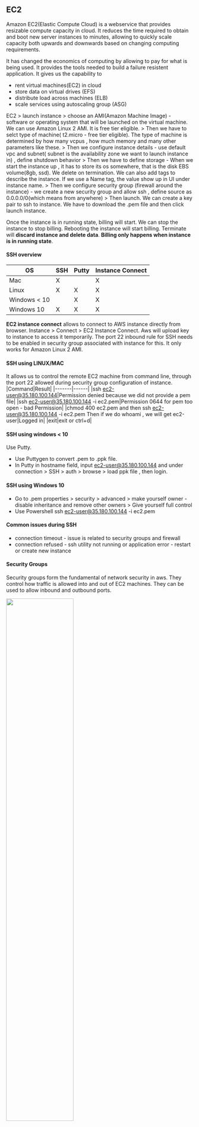 ## EC2
Amazon EC2(Elastic Compute Cloud) is a webservice that provides resizable compute capacity in cloud. It reduces the time required to obtain and boot new server instances to minutes, allowing to quickly scale capacity both upwards and downwards based on changing computing requirements.

It has changed the economics of computing by allowing to pay for what is being used. It provides the tools needed to build a failure resistent application.
It gives us the capability to 
+ rent virtual machines(EC2) in cloud
+ store data on virtual drives (EFS)
+ distribute load across machines (ELB)
+ scale services using autoscaling group (ASG)

EC2 > launch instance > choose an AMI(Amazon Machine Image) - software or operating system that will be launched on the virtual machine. We can use Amazon Linux 2 AMI. It is free tier eligible. > Then we have to selct type of machine( t2.micro - free tier eligible). The type of machine is determined by how many vcpus , how much memory and many other parameters like these. > Then we configure instance details - use default vpc and subnet( subnet is the availability zone we want to launch instance in) , define shutdown behavior > Then we have to define storage - When we start the instance up , it has to store its os somewhere, that is the disk EBS volume(8gb, ssd). We delete on termination. We can also add tags to describe the instance. If we use a Name tag, the value show up in UI under instance name. > Then we configure security group (firewall around the instance) - we create a new security group and allow ssh , define source as 0.0.0.0/0(which means from anywhere) > Then launch. We can create a key pair to ssh to instance. We have to download the .pem file and then click launch instance.

Once the instance is in running state, billing will start. We can stop the instance to stop billing. Rebooting the instance will start billing. Terminate will **discard instance and delete data**. **Billing only happens when instance is in running state**.

#### SSH overview 

|OS|SSH|Putty|Instance Connect|
|--|---|-----|----------------|
|Mac|X||X|
|Linux|X|X|X|
|Windows < 10||X|X|
|Windows 10|X|X|X|

**EC2 instance connect** allows to connect to AWS instance directly from browser. Instance > Connect > EC2 Instance Connect. Aws will upload key to instance to access it temporarily. The port 22 inbound rule for SSH needs to be enabled in security group associated with instance for this. It only works for Amazon Linux 2 AMI.

#### SSH using LINUX/MAC
It allows us to control the remote EC2 machine from command line, through the port 22 allowed during security group configuration of instance.
|Command|Result|
|-------|------|
|ssh ec2-user@35.180.100.144|Permission denied because we did not provide a pem file|
|ssh ec2-user@35.180.100.144 -i ec2.pem|Permission 0644 for pem too open - bad Permission|
|chmod 400 ec2.pem and then ssh ec2-user@35.180.100.144 -i ec2.pem Then if we do whoami , we will get ec2-user|Logged in|
|exit|exit or ctrl+d|

#### SSH using windows < 10

Use Putty.
+ Use Puttygen to convert .pem to .ppk file.
+ In Putty in hostname field, input ec2-user@35.180.100.144 and under connection > SSH > auth > browse > load ppk file , then login.

#### SSH using Windows 10

+ Go to .pem properties > security > advanced > make yourself owner - disable inheritance and remove other owners > Give yourself full control
+ Use Powershell ssh ec2-user@35.180.100.144 -i ec2.pem

#### Common issues during SSH

+ connection timeout - issue is related to security groups and firewall
+ connection refused - ssh utility not running or application error - restart or create new instance

#### Security Groups

Security groups form the fundamental of network security in aws. They control how traffic is allowed into and out of EC2 machines. They can be used to allow inbound and outbound ports.

<img src="https://raw.githubusercontent.com/dhrub123/AWS/master/EC2/SG_1.PNG" width="60%" height="60%"/>

Network Security > Security Groups : 

They have inbound and outbound tabs. In inbound, by default there is no rule, nothing is allowed. We have to add a rule. If no rule is added, timeout will happen if we try to ssh into instance. In outbound tab, all traffic out of the instance is enabled by default. Each rule has 5 things :
+ Type - SSH/HTTP
+ Protocol - TCP
+ Port Range - 22
+ Source - Custom 0.0.0.0/0
+ Description

The security groups act as a firewall and regulate
+ access to ports
+ authorised ip ranges
+ control of inbound network ( from other to instance) 
+ control of outbound network ( from instance to other)
+ **security groups can be attached to multiple instances and one instance can have multiple security groups**
+ security groups are locked down to vpc/region combination - They have to be created in a different region or a different vpc.
+ They live outside EC2. When they block traffic, EC2 is not even aware of the blocked traffic.
+ It is recommended to maintain a separate security group for SSH access.
+ **By default all inbound traffic is blocked and all outbound traffic is allowed**

<img src="https://raw.githubusercontent.com/dhrub123/AWS/master/EC2/SG_2.PNG" width="80%" height="80%"/>

#### Referencing other security groups:
Security groups can refer other security groups, ip adresses, cidr blocks but **not DNS names**.
If we have a security group 1 which authorizes inbound traffic from security group 1 and security group 2, then that helps us in the following way. Suppose there are 4 instances. I1 has SG1 attached. I2 has SG2 attached. I3 has SG3 attached. I4 has SG1 attached. So inbound traffic is allowed to I4 from I1 and I2.
Inbound traffic is allowed to I1 from I4 and I2. 

<img src="https://raw.githubusercontent.com/dhrub123/AWS/master/EC2/SG_REFERENCED.PNG" width="80%" height="80%"/>

#### Public vs Private vs Elastic IP

Networking is of 2 sorts - IPv4 and IPv6. Both are supported by AWS.
+ IPV4 - 1.160.10.240. It is most common.It allows for 3.7 adresses in public space. The format is [0-255]:[0-255]:[0-255]:[0-255]
+ IPV6 - 3ffe:1900:4545:3:200:f8ff:fe21:67cf. It is mainly used for IOT.

+ The **Public IPs** can talk to one another over internet. Machine with public ip can be identified on the internet. It is unique, no two machines can have same public ip. They can be geolocated easily.
+ **Private IPs:** When a company has a private network, it has a private ip range. All computers in that private network can talk to each other using their private ip. But to talk to outside public ip, they will need a internet gateway which has a public ip. This is a common AWS pattern. Machines with private ip can be identified in private network only. They are only unique across private network. 2 different private networks can have same private ip. Machines with private ip connect to wwww using NAT + internet gateway(proxy). Only specified range of ips can be used as private ips.
+ **So public ips are accessible all over the internet and private ips are only accessible in private network.**
+ **Elastic IPs:** When we start and stop an EC2 instance, its public ip changes. If a fixed public ip is needed for our instance, we will need an elastic ip. It is a public ipv4 which we own as long as we do not delete it. We can atatch this elastic ip to one instance at a time. With an elastic ip, one can mask failures by quickly remapping it to another instance in their account. We can have **5 elastic ips in our account but this can be increased by asking AWS.**
+ It is recommended to avoid elastic ips. Instead 1) we can us a public ip and register dns name to it or 2) use a load balancer instead of a public ip.
+ By default, our EC2 instance comes with a private ip for internal AWS network and a public ip for www. SSH with public ip, not private ip. If instance is stopped and started, **public ip changes.**
+ If we ssh into instance using public ip , we will see a prompt ec2-user@<private-ip> which means that the ec2 machine is identified by the private ip in aws network. If we do ifconfig -a, eth0 or the virtual ethernet interface will also give us the private ip as inet.
+ Now, if we stop the instance, the public ip will disappear and if we start again ,the public ip will be different. But the **private ip is still the same**.
+ If we want to persist ips between restarts, go to network and security > Elastic ip > Allocate elastic ip from Amazon's pool of IPV4 adresses or bring in your own pool. > Allocate
+ Then associate elastic ip to ec2 instance. Now if we start and stop, public ip is retained as it is an elastic ip. **Elastic IPs get charged for when not associated with an EC2 instance**
  
<img src="https://raw.githubusercontent.com/dhrub123/AWS/master/EC2/PUBLIC_VS_PRIVATE_IP.PNG" width="60%" height="60%"/>

#### Install apache on EC2.
```
# 1) ssh to instance
ssh ec2-user@35.180.100.144 -i ec2.pem
# 2) Elevate to super user
sudo su
# 3) Update without prompting
yum update -y
# 4) Install apache
yum install -y httpd.x86_64
# 5) Start apache service
systemctl start httpd.service
# 6) enable across reboots
systemctl enable httpd.service
# 8) curl -> we should see page content
curl localhost:80
# 9) create index.html. If we do a http://<public_ip>:80 , we will see a page displaying hello world. Please note that we need to add HTTP inbound port 80 rule in # sg for instance.
echo "Hello World" > /var/www/html/index.html
# 10) create index.html. If we do a http://<public_ip>:80 , we will see a page displaying hello world from <private ip>
echo "Hello World from $(hostname -f)" > /var/www/html/index.html
```

#### EC2 User Data :
+ This is used to boot strap instance with user data script. Bootstrapping means launching commands when instance starts.
+ The script is run only once at the first start of instance.
+ It is mainly used to automate boot tasks like installing updates, software, downloading files etc. 
+ The larger the user data script, the more it does, the larger the bootup time. It is run with root user sudo rights.
+ Configure Instance Details > Advanced Details > User Data - The script gets encoded to base 64.

```
#!/bin/bash
sudo su #admin privileges
#install httpd(Linux 2 version)
yum update -y
yum install -y httpd.x86_64
systemctl start httpd.service
systemctl enable httpd.service
echo "Hello World from $(hostname -f)" > /var/www/html/index.html
```

#### Types of Instances based on Pricing
+ On Demand - allows to pay by the hour or second(Linux is by second and Windows is by hour) - For short workload, predictable pricing
+ Reserved - Reservation for 1 or 3 years, certain or entire amount upfront, but large discount compared to on demand price. These are ideal when the amount of time is known beforehand. for example say 1 year for a database. They are for long workloads.
  + Convertible Reserved Instances : long worload with flexible instance types. m4xlarge today, c5xlarge tomorrow.
  + Scheduled Reserved Instances : say every thursday between 3 am and 5 am (run a job for a year at a certain time).
+ Spot - enables to bid a price for instance capacity, if application has flexible timings, this can lead to significant savings. They are less reliable because we can lose these instances. These are very cheap and are for short workloads.
+ Dedicated host - These are physical ec2 server dedicated for use. They allow to bring exisitng server-bound software licenses over to aws and thus save costs. They allow us to control instance placement.
+ Dedicated instance - No other customer will share hardware on AWS.

##### On Demand Instances
+ Billing per second after the first minute
+ Pay for what we use
+ highest cost but no long term commitment
+ Perfect for users who want low cost and flexibility of AWS EC2 without any long term commitment or contract
+ Applications with unpredictable and short workloads (elastic workloads) that cannot be interrupted
+ Development and testing

##### Reserved Instances
+ Traditional IT
+ Upro 75% discount compared to on demand
+ upfront payment with long term commitment
+ Reserved for 1 or 3 years
+ We can reserve a specific instance type
+ Recommended for applications with steady state or predictable usage that require reserved capacity
+ Users willing to make upfront payment to reduce computing cost even further
  + Standard RIs(upto 75% off on demand) - if entire payment is made upfront and contract is for 3 years
  + Convertible RIs(upto 54% off on demand) - capability to change attribute of instance from say compute to memory intensive provided the exchange is of equal or greater value , expensive but flexible
  + Scheduled RIs - available to launch within a scheduled time window. It allows to obtain compute capacity within a certain recurring schedule. For example if a company has large sales during fridays, then it will go for RIs scheduled on every friday. Not available in all regions.

##### EC2 Spot Instances

+ We define a max spot price which we are willing to pay and we get instance while **current spot price < max spot price**. The hourly spot price varies based on offer and capacity.It will go up and down. 
  + Strategy 1 : If current spot price > max spot price, we can choose to stop or terminate within a 2 hour grace period. If we stop, we can continue when current spot price < max spot price again. 
  + Strategy 2 : Spot block - block spot instance during a specified time (1 - 6 hours) without interruption. In rare situations , they are reclaimed by AWS.

+ 90% discount compared to on demand. But we can lose them at any point of time if current spot price goes over the max spot price
+ Applications with flexible start and end times which are feasible only at a very low cost. e.g. : Genomics and Pharma companies use this to perform research by running resource intensive apps on say a sunday at 4 am when price is very low.
+ They are very cost efficient for workloads which has resiliency to any kind of failure , for example, batch jobs ,image processing, data analysis and any jobs which can be retrieved.
+ They are not recommended for critical apps like databases.
+ Users who suddenly need additional compute capacity
+ Spot instances are terminated by AWS if spot price for that capacity increases. However Amazon does not charge for partial usage of hour in that case. However, if instance is terminated by customer, then whole hour is charged for.
+ The spot price can fluctuate but it still provides large savings over on demand.
+ We can also get pricing history of spot instances and use it to set our max spot price.
<img src="https://raw.githubusercontent.com/dhrub123/AWS/master/EC2/SPOT_INSTANCE_PRICE_GRAPH.PNG"/>

##### How to terminate spot instances
Spot requests have certain attributes - max price, desired number of instances, launch spec, valid from, valid until, request type - one time or persistent.
+ One time requests will spawn instances and if those instances are killed, nothing will happen.
+ Persistent requests - If instances are stopped due to spot price going up, it will come back to spot request and is smart enough to restart those instances once spot price < max price.
We can only cancel spot instance requests that are open, active or disabled.
+ Cancelling a spot request will not terminate instances it created, we have to kill them manually.
+ We have to first cancel the spot request and then terminate the instances else they will be created again.

<img src="https://raw.githubusercontent.com/dhrub123/AWS/master/EC2/TERMINATE_SPOT_INSTANCES.PNG"/>

##### SPOT Fleets

It is a set of spot instances + (optional) on demand instances. The spot fleet tries it best to meet the target capacity with the price constraints defined.
It will launch from possible launch pools. The launch pools have different instance type , different OS and different availability zones. We will define multiple launch pools and the spot fleet will chose the most appropriate or best launch pool. When it reaches budget or capacity, it will stop launching instances.

##### Strategies to allocate Spot instances
+ lowest price - short workload, cost optimization
+ diversified - distributed across all pools - great for availability, long workloads, because if 1 pool goes away, other is still available.
+ capacity optimized - pool with optimal capacity for number of instances

**SPOT FLEET ALLOWS US TO AUTOMATICALLY REQUEST SPOT INSTANCES WITH LOWEST PRICE**.

+ While creating SPOT instances, we are select different types of workloads.
  + Load balancing workloads - webservices
  + Flexible workloads - batch job
  + Big data workloads
  + Defined duration workloads(spot blocks)
+ We also have to mention target capacity to maintain
+ To create a single spot instance, we go to Configure Instance Details > Check request spot instance > Mention maximum spot price > persistent or not


##### Dedicated host
+ We get physically dedicated EC2 server for use which gives full control over instance placement.
+ It gives visibility to physical cores/ sockets of hardware and is great for licensing purposes - BYOL(Bring your own license).
+ Used for regulatory requirement or to save licensing costs which do not allow multi tenant virtualization
+ Can be purchased on demand
+ Can be purchased as a reservation of 3 years which saves about 70% compared to on demand
+ Configured under Configure Instance Details > Tenancy

##### Dedicated Instances
+ Instances running on dedicated hardware or shared with instances in my account.
+ No control over instance placement. Can move hardware after stop / start.

<img src="https://raw.githubusercontent.com/dhrub123/AWS/master/EC2/DEDICATED_HOST_VS_INSTANCE.PNG" width="40%" height="40%"/>

**A great combo is reserved instances for baseline capacity(webapps) , on demand for unpredictable work and spots for peaks.** This results in more agility and cost savings.  

<img src="https://raw.githubusercontent.com/dhrub123/AWS/master/EC2/INSTANCE_PRICE_COMPARISON.PNG" width="80%" height="80%"/>

|Which host | When |
|-----------|------|
|On Demand|Pay Full Price|
|Reserved|Plan Ahead, use for a long time ,good discount|
|Spot|Bid for unused instances on spot. Highest bidder keeps instances. Can lose any time|
|Dedicated Host|Entire server|

#### Types of instances based on hardware

|Family|Speciality|Usecase|
|------|----------|-------|
|R - RAM|lot of memory|In memory cache|
|C - CPU|high CPU|compute or databases|
|M - in the middle|Balanced Apps|General Webapps|
|I - Good IO|Apps that need good local IO(Instance storage)|Databases|
|G - GPU|Apps needing high GPU|Video Rendering/Machine Learning|
|T2/T3 - Burstable|Burstable up to a capacity|Burst for a short while|
|T2/T3 - Unlimited|Unlimited Burst||

**https://www.ec2instances.info**

**Burstable Instances(T2/T3)** - Overall these instances have ok cpu performance. But when there is an unexpected spike in load, CPU can burst.
If the instance bursts, it utilizes "burst credits". If credit is exhausted, cpu cannot burst any more. If the instance stops bursting, then burst credits are accumulated again. If the instance is always running low on burst credits, then we may need to move to a non burstable instance.
We can see credit usage(goes up during a spike) and credit balance(goes down during a spike) in cloud watch. The larger the instance, the faster credits are earned.

<img src="https://raw.githubusercontent.com/dhrub123/AWS/master/EC2/CPU_CREDIT_T2T3.PNG" width="60%" height="60%"/>

**Unlimited T2/T3 :** They have unlimited burst credit balance, but we pay extra money for burst credits over standard burst credit balance. But there is no loss in performance.

#### AMIS

AWS comes with a lot of base images like Ubuntu, Fedora, Redhat, Windows and even Amazon Linux Image. They can be customized at runtime using EC2 user data or we can ssh into the instance and do whatever we want. But we can also create our own image which we can use to launch instances. They can be created for windows or linux instances.

Custom AMIs have a lot of advantages:
+ Preinstalled packages
+ Faster boot time( no need for EC2 user data)
+ Can be configured with Enterprise and Monitoring software
+ Security concerns - may need more control over instances in network
+ Control of Maintenance and updates
+ Active directory integration out of the box
+ Install app ahead of time for faster deployment during autoscaling
+ Using some one else's ami optimized for running specific apps , db etc. 
+ **AMIs are specific to AWS region. They are not global.**
+ We can use public AMI from other people.
+ We can rent AMI by the hour at Amazon Marketplace.
+ Do not use untrusted AMIs because they may have malware and are not secure for enterprises.

**AMI Storage :** 
+ AMIs live in Amazon S3 which is a cheap, durable and resilient storage where most of our backups will stay. 
+ But we will not see them in S3 console. 
+ AMIs are private and locked to AWS region/account by default.
+ We can make AMIs public and share them with other people or sell them in AMI marketplace. 
+ **AMI Pricing:** They live in Amazon S3, so we are charged for the space they take in amazon S3 which is quite inexpensive.
  + It is encouraged to store private AMIs and remove old ones which are not used.

##### Copying AMIS:
We start an instance from an Amazon Linux AMI and install Apache. Right click on instance > Image > Create Image  > Give name and description > **We have to take the root volume of instance and create a backup because this is where we have installed apache.** We can now copy the image to other regions or modify its permissions to allow other people to see it. 
+ We can launch an instance out of the AMI. The root volume is coming from the snapshot.
+ We can deregister the AMi if we want to delete it.
+ **AMIs are region locked, if copied to another region, they cannot have same id.**
+ https://docs.aws.amazon.com/AWSEC2/latest/UserGuide/CopyingAMIs.html

##### Cross Account AMI copy:
We can share an AMi with another account but that does not affect the ownership of the AMI. If we copy an AMI which has been shared with our account, we become the owner of the copied target AMI. So it does not prevent copying.
+ To copy an AMI that has been shared with us from another account, the owner of the source AMI must grant us read permissions for the storage that backs the AMI.
  + It can be an EBS snapshot for an EBS backed AMI.
  + it can be a S3 bucket for an instance store backed AMI.
We can circumvent this by launching an instance from the AMI and then creating an AMi out of that instance.

+ **Limits in AMI copying:**
  + We cannot copy an encrypted AMI that is shared with us unless the underlying snapshot and encryption key is shared with us. If they are shared, we can copy the snapshot and reencrypt it with a key of our own. We own the copied snapshot and can register it as an AMI.
  + We cannot copy an AMI with an associated billing product code that was shared with us from another account. This includes windows AMIs and AMIs from Amazon marketplace. To copy a shared AMI with an associated product billing code, we have to launch an instance from that AMI and then create an AMI from that instance.
+ **Sharing an AMI**
  + Modify image permissions - 1) public or 2) private ( In this case we have to provide AWS account numbers, we have to share AMI with)
  + Check the checkbox which says Add create volume permissions. This allows to copy AMIs.
  

#### EC2 Placement Groups:

We use placement groups when we want to control how EC2 instances are placed in AWS infrastructure. That strategy can be defined using placement groups. We cannot directly interact with hardware in AWS but we can let AWS know how we would like to place the instances relative to one another. When we create a placement group, we can have 3 strategies. 
  + Cluster(High performance, high risk) - cluster instances are placed in a low latency group in a single availability zone.
  + Spread - instances spread across different hardware ( restrictions : **max 7 instances per group per AZ** ). They are used for critical applications.
  + Patition - similar to spread in the sense that instances are spread across partitions(different racks of hardware within an availability zone). It scales to hundreds of instances per group. They are used for Hadoop, Cassandra and Kafka. They are not isolated from failure totally but are isolated from partition failure.
  
##### Cluster placement group:
All EC2 instances are on same rack(same hardware) in same availability zone.
+ PROS - low latency and great networking(10 GBps bandwidth between instances).
+ CONS - If the rack fails, all EC2 instances fail at the same time, so we have increased risk of failure across stack. 
+ This is typically used for Big data jobs and low latency high throughput applications.
<img src="https://raw.githubusercontent.com/dhrub123/AWS/master/EC2/PG_CLUSTER.png" width="80%" height="80%"/>

##### Spread placement group:
<img src="https://raw.githubusercontent.com/dhrub123/AWS/master/EC2/PG_SPREAD.png" width="80%" height="80%"/>
Spread is the opposite of cluster. Here risk is minimized. All EC2 instances are located in different hardware in different availability zones. So if one AZ fails, others will still be up and running. But we are limited to 7 instances per AZ per placement group. This cannot be used for very big applications. It is used for applications that need to maximize high availability - critical applications.

##### Partition placement group:
<img src="https://raw.githubusercontent.com/dhrub123/AWS/master/EC2/PG_PARTITION.png" width="80%" height="80%"/>
Within an availability zone, we have different partitions(set of racks). We can create upto 7 patitions in a partition placement group. Each partition can have multiple EC2 instances. So even if one rack fails, other partitions will be up.

Network And Security > Placement Group > Name and Strategy(cluster, spread or partition). Then launch an instance > Configure Instance Details > Add instance to placement group > If placement strategy is partition, we can select partition value or auto distribution( AWS will  equalize instances). The clsuter strategy is not available for T2, it is only available for high performance instances.

#### ENI 
These are logical components in VPC representing a virtual network card. They give EC2 instances access to network. They are used outside EC2 instances as well.
Each ENI can have the following attributes.
+ primary private IPV4
+ one or more secondary IPV4
+ one elastic IP per private IPV4
+ one public IPV4.
+ one or more security groups attached to ENI
+ An attached MAC adress
+ **We can create ENI independently and attach them on the fly(move them) on EC2 instances for failover**.
+ Bound to specific availability zone.
+ https://aws.amazon.com/blogs/aws/new-elastic-network-interfaces-in-the-virtual-private-cloud/

Network And Security > Network Interfaces - We can create our own ENI > Here we can autoassign IPV4 private ip or add custom  > Attach security groups and create.
We can attach this ENI to an instance. We can also detach the ENI and attach it to another instance. **So one EC2 can have multiple ENIs**. but only 1 ENI can be used with 1 EC2instance. Also even if an EC2 instance has 2 ENIs attached, **it can have only 1 public ip** and **the ENI and EC2 instance must be in same subnet(availability zone)**.
<img src="https://raw.githubusercontent.com/dhrub123/AWS/master/EC2/MULTIPLE_ENI.png" width="50%" height="50%"/>

#### EC2 Hibernate

We can stop or restart EC2 instances. STOP - data on disk(EBS volume) kept intact for next start. RESTART - any data on EBS volume lost. 
On START: OS boots and EC2 user data script is run. On REBOOT: OS boots, application starts, cache warmed up . All of this takes time. Hence EC2 hibernate has been introduced where in memory RAM state is preserved. So on RESTART, instance boot is much faster since OS in not stopped. Under the Hood, RAM state is written to a file in root EBS volume and the root EBS volume must be encrypted. Use cases: Long running processing, save ram state, services with large initialization time. More at https://docs.aws.amazon.com/AWSEC2/latest/UserGuide/Hibernate.html 

+ C3, C4, C4, M3, M4, M5, R3, R4, R5 supported
+ Ram size must be less than 150 GB
+ Not supported for bare metal instances
+ AMI: Amazon Linux2. LINUX ami, UBINTU, WINDOWS
+ Only on demand and reserved instances supported, not spot instances
+ Instances cannot be hibernated for more than 60 days
+ Root volume must be EBS abd not instance store and must be encrypted and large enough to support full RAM size dump

Configure Instance Details > Stop > Stop - Hibernate Behavior > Enable Hibernation > Encrypt EBS volume(mandatory). We can now right click on instance > stop - hibernate. If we start again, the uptime fori nstance will include the uptime the instance was running for previously.

<img src="https://raw.githubusercontent.com/dhrub123/AWS/master/EC2/EC2_HIBERNATE.png" width="50%" height="50%"/>

#### Solution architecture:

+ EC2 instances are billed by the second
+ T2.micro is free tier
+ On linux/max/win 10 - ssh and on windows - putty
+ SSH on port 22, lock down security group to your ip
+ Timeout issues are for security group misconfiguration
+ A Security group can reference other secutity groups apart from ip ranges.
+ Permission issue on key - run chmod 400 on key
+ EC2 can be customized using EC2 user data bootstrap script
+ 4 launch modes - On Demand(billed by second), Reserved(long term, big discount), Dedicated(Access to actual hosts, BYOL) and Spot(unused capacity by AWS, cheap, bid on them and can be lost anytime. These are for workloads which can be resumed later and stopped midway)
+ Basic Instances - R, M, I, C, G, T2/T3
+ EC2 instances can be started in placement groups - cluster, spread and partition
+ Create AMIs to preinstall software on EC2 - faster boot time. AMIs are region scoped but can be copied across regions or accounts

#### EBS(Elastic block storage)

This is a virtual disk just like EC2 is a virtual machine.  It allows to create storgae volumes and then add to EC2 instance. Once attached we can create a file system , run a database etc. They are placed in a secific availability zone and are automatically replicated to protect from failure.

##### SSDs
+ General Purpose SSD(GP2) - 
  + General purpose, balances both price and performance
  + 3000 IOPS per gig with upto 10000 IOPS and ability to burst upto 3000 IOPS for extended period of time for volumes at 3334 Gib and above. 
+ Provisioned IOPS SSD(IO1)
  + Designed for I/O intensive apps like large relational or NOSQL databases.
  + Used for more than 10000 IOPS
  + Can provision upto 20000 IOPS per volume.
  
##### Magnetic volumes
+ Throughput optimized HDD(ST1)
  + Big Data/ Data warehousing/ Log  processing
  + Can only be an additional volume and **not a boot volume**
+ Cold HDD(SC1)
  + Lowest cost for infrequently accessed workloads
  + Usage may be a file server
  + Can only be an additional volume and **not a boot volume**
+ Magnetic(standard)
  + Lowest cost per gigabyte for all EBS volumes that is **bootable**
  + Ideal for workloads where data is accessed infrequently and where emphasis is on lowest storgae cost.
  + Previous generation
  

